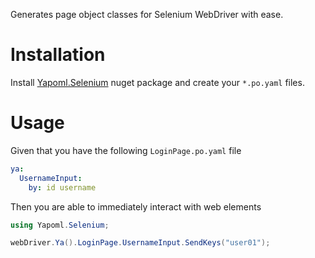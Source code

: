 Generates page object classes for Selenium WebDriver with ease.

# Installation
Install [Yapoml.Selenium](https://www.nuget.org/packages/Yapoml.Selenium) nuget package and create your `*.po.yaml` files.

# Usage
Given that you have the following `LoginPage.po.yaml` file

```yaml
ya:
  UsernameInput:
    by: id username
```

Then you are able to immediately interact with web elements

```csharp
using Yapoml.Selenium;

webDriver.Ya().LoginPage.UsernameInput.SendKeys("user01");
```
